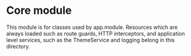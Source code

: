 # Core module

This module is for classes used by app.module. Resources which are always loaded such as route guards, HTTP interceptors, and application level services, such as the ThemeService and logging belong in this directory.